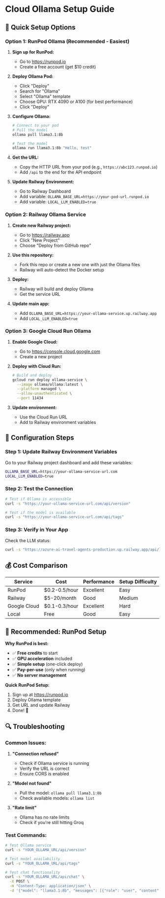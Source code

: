 # Cloud Ollama Setup Guide

## 🚀 Quick Setup Options

### Option 1: RunPod Ollama (Recommended - Easiest)

1. **Sign up for RunPod:**
   - Go to https://runpod.io
   - Create a free account (get $10 credit)

2. **Deploy Ollama Pod:**
   - Click "Deploy"
   - Search for "Ollama"
   - Select "Ollama" template
   - Choose GPU: RTX 4090 or A100 (for best performance)
   - Click "Deploy"

3. **Configure Ollama:**
   ```bash
   # Connect to your pod
   # Pull the model
   ollama pull llama3.1:8b
   
   # Test the model
   ollama run llama3.1:8b "Hello, test"
   ```

4. **Get the URL:**
   - Copy the HTTP URL from your pod (e.g., `https://abc123.runpod.io`)
   - Add `/api` to the end for the API endpoint

5. **Update Railway Environment:**
   - Go to Railway Dashboard
   - Add variable: `OLLAMA_BASE_URL=https://your-pod-url.runpod.io`
   - Add variable: `LOCAL_LLM_ENABLED=true`

### Option 2: Railway Ollama Service

1. **Create new Railway project:**
   - Go to https://railway.app
   - Click "New Project"
   - Choose "Deploy from GitHub repo"

2. **Use this repository:**
   - Fork this repo or create a new one with just the Ollama files
   - Railway will auto-detect the Docker setup

3. **Deploy:**
   - Railway will build and deploy Ollama
   - Get the service URL

4. **Update main app:**
   - Add `OLLAMA_BASE_URL=https://your-ollama-service.up.railway.app`
   - Add `LOCAL_LLM_ENABLED=true`

### Option 3: Google Cloud Run Ollama

1. **Enable Google Cloud:**
   - Go to https://console.cloud.google.com
   - Create a new project

2. **Deploy with Cloud Run:**
   ```bash
   # Build and deploy
   gcloud run deploy ollama-service \
     --image ollama/ollama:latest \
     --platform managed \
     --allow-unauthenticated \
     --port 11434
   ```

3. **Update environment:**
   - Use the Cloud Run URL
   - Add to Railway environment variables

## 🔧 Configuration Steps

### Step 1: Update Railway Environment Variables

Go to your Railway project dashboard and add these variables:

```bash
OLLAMA_BASE_URL=https://your-ollama-service-url.com
LOCAL_LLM_ENABLED=true
```

### Step 2: Test the Connection

```bash
# Test if Ollama is accessible
curl -s "https://your-ollama-service-url.com/api/version"

# Test if the model is available
curl -s "https://your-ollama-service-url.com/api/tags"
```

### Step 3: Verify in Your App

Check the LLM status:
```bash
curl -s "https://azure-ai-travel-agents-production.up.railway.app/api/llm/status" | jq .
```

## 💰 Cost Comparison

| Service | Cost | Performance | Setup Difficulty |
|---------|------|-------------|------------------|
| RunPod | $0.2-0.5/hour | Excellent | Easy |
| Railway | $5-20/month | Good | Medium |
| Google Cloud | $0.1-0.3/hour | Excellent | Hard |
| Local | Free | Good | Easy |

## 🎯 Recommended: RunPod Setup

**Why RunPod is best:**
- ✅ **Free credits** to start
- ✅ **GPU acceleration** included
- ✅ **Simple setup** (one-click deploy)
- ✅ **Pay-per-use** (only when running)
- ✅ **No server management**

**Quick RunPod Setup:**
1. Sign up at https://runpod.io
2. Deploy Ollama template
3. Get URL and update Railway
4. Done! 🎉

## 🔍 Troubleshooting

### Common Issues:

1. **"Connection refused"**
   - Check if Ollama service is running
   - Verify the URL is correct
   - Ensure CORS is enabled

2. **"Model not found"**
   - Pull the model: `ollama pull llama3.1:8b`
   - Check available models: `ollama list`

3. **"Rate limit"**
   - Ollama has no rate limits
   - Check if you're still hitting Groq

### Test Commands:

```bash
# Test Ollama service
curl -s "YOUR_OLLAMA_URL/api/version"

# Test model availability
curl -s "YOUR_OLLAMA_URL/api/tags"

# Test chat functionality
curl -s "YOUR_OLLAMA_URL/api/chat" \
  -X POST \
  -H "Content-Type: application/json" \
  -d '{"model": "llama3.1:8b", "messages": [{"role": "user", "content": "Hello"}]}'
``` 